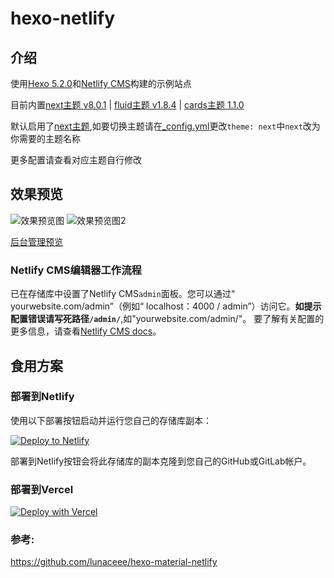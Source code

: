 # hexo-netlify

## 介绍
使用[Hexo 5.2.0](https://hexo.io/)和[Netlify CMS](https://github.com/netlify/netlify-cms)构建的示例站点

目前内置[next主题 v8.0.1](https://github.com/next-theme/hexo-theme-next) | [fluid主题 v1.8.4](https://github.com/fluid-dev/hexo-theme-fluid) | [cards主题 1.1.0](https://github.com/ChrAlpha/hexo-theme-cards)

默认启用了[next主题](https://github.com/next-theme/hexo-theme-next),如要切换主题请在[_config.yml](https://github.com/leicancun/hexo-netlify/blob/main/_config.yml)更改`theme: next`中`next`改为你需要的主题名称


更多配置请查看对应主题自行修改

## 效果预览
![效果预览图](https://gitee.com/leicancun/img/raw/main/hexo-Netlify/Snipaste_2020-10-18_13-39-38.png)
![效果预览图2](https://gitee.com/leicancun/img/raw/main/hexo-Netlify/Snipaste_2020-10-18_13-40-04.png)

[后台管理预览](https://qwqmiao.cf/admin/)

### Netlify CMS编辑器工作流程

已在存储库中设置了Netlify CMS`admin`面板。您可以通过“ yourwebsite.com/admin”（例如“ localhost：4000 / admin”）访问它。**如提示配置错误请写死路径`/admin/`**,如"yourwebsite.com/admin/"。
要了解有关配置的更多信息，请查看[Netlify CMS docs](https://www.netlifycms.org/docs/intro/)。

## 食用方案

### 部署到Netlify

使用以下部署按钮启动并运行您自己的存储库副本：

[![Deploy to Netlify](https://www.netlify.com/img/deploy/button.svg)](https://app.netlify.com/start/deploy?repository=https://github.com/leicancun/hexo-netlify&stack=cms)

部署到Netlify按钮会将此存储库的副本克隆到您自己的GitHub或GitLab帐户。

### 部署到Vercel

[![Deploy with Vercel](https://vercel.com/button)](https://vercel.com/import/project?template=https://github.com/leicancun/hexo-netlify.git)

### 参考:
https://github.com/lunaceee/hexo-material-netlify